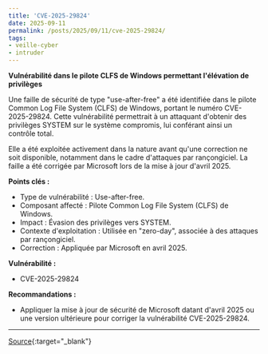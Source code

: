 ```yaml
---
title: 'CVE-2025-29824'
date: 2025-09-11
permalink: /posts/2025/09/11/cve-2025-29824/
tags:
- veille-cyber
- intruder
---
```

**Vulnérabilité dans le pilote CLFS de Windows permettant l'élévation de privilèges**

Une faille de sécurité de type "use-after-free" a été identifiée dans le pilote Common Log File System (CLFS) de Windows, portant le numéro CVE-2025-29824. Cette vulnérabilité permettrait à un attaquant d'obtenir des privilèges SYSTEM sur le système compromis, lui conférant ainsi un contrôle total.

Elle a été exploitée activement dans la nature avant qu'une correction ne soit disponible, notamment dans le cadre d'attaques par rançongiciel. La faille a été corrigée par Microsoft lors de la mise à jour d'avril 2025.

**Points clés :**

*   Type de vulnérabilité : Use-after-free.
*   Composant affecté : Pilote Common Log File System (CLFS) de Windows.
*   Impact : Évasion des privilèges vers SYSTEM.
*   Contexte d'exploitation : Utilisée en "zero-day", associée à des attaques par rançongiciel.
*   Correction : Appliquée par Microsoft en avril 2025.

**Vulnérabilité :**

*   CVE-2025-29824

**Recommandations :**

*   Appliquer la mise à jour de sécurité de Microsoft datant d'avril 2025 ou une version ultérieure pour corriger la vulnérabilité CVE-2025-29824.

---
[Source](https://cvemon.intruder.io/cves/CVE-2025-29824){:target="_blank"}
